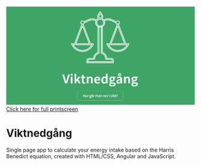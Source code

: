 ![Printscreen](https://raw.githubusercontent.com/GHVMZ/viktnedgang/master/thumb.png)
[Click here for full printscreen](https://raw.githubusercontent.com/GHVMZ/viktnedgang/master/printscreen.png)

# Viktnedgång
Single page app to calculate your energy intake based on the Harris Benedict equation, created with HTML/CSS, Angular and JavaScript.
